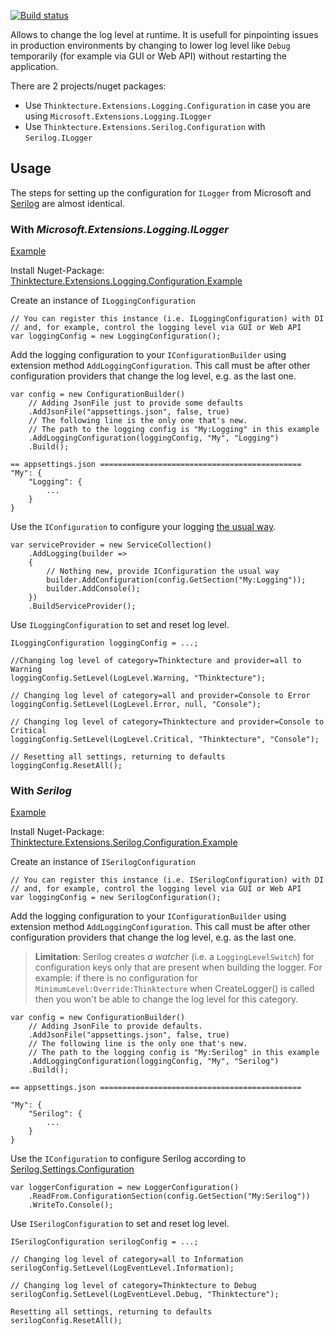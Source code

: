 [![Build status](https://ci.appveyor.com/api/projects/status/ijstyxit8tn7baex?svg=true)](https://ci.appveyor.com/project/PawelGerr/thinktecture-logging-configuration)

Allows to change the log level at runtime.
It is usefull for pinpointing issues in production environments by changing to lower log level like `Debug` temporarily (for example via GUI or Web API) without restarting the application.

There are 2 projects/nuget packages:
* Use `Thinktecture.Extensions.Logging.Configuration` in case you are using `Microsoft.Extensions.Logging.ILogger`
* Use `Thinktecture.Extensions.Serilog.Configuration` with `Serilog.ILogger`

## Usage

The steps for setting up the configuration for `ILogger` from Microsoft and [Serilog](https://github.com/serilog/serilog) are almost identical.

### With *Microsoft.Extensions.Logging.ILogger*

[Example](https://github.com/PawelGerr/Thinktecture.Logging.Configuration/blob/master/example/Thinktecture.Extensions.Logging.Configuration.Example/Program.cs)

Install Nuget-Package: [Thinktecture.Extensions.Logging.Configuration.Example](https://www.nuget.org/packages/Thinktecture.Extensions.Logging.Configuration/)

Create an instance of `ILoggingConfiguration`

```
// You can register this instance (i.e. ILoggingConfiguration) with DI
// and, for example, control the logging level via GUI or Web API
var loggingConfig = new LoggingConfiguration();
```

Add the logging configuration to your `IConfigurationBuilder` using extension method `AddLoggingConfiguration`.
This call must be after other configuration providers that change the log level, e.g. as the last one.

```
var config = new ConfigurationBuilder()
	// Adding JsonFile just to provide some defaults
	.AddJsonFile("appsettings.json", false, true)
	// The following line is the only one that's new.
	// The path to the logging config is "My:Logging" in this example
	.AddLoggingConfiguration(loggingConfig, "My", "Logging")
	.Build();

== appsettings.json =============================================
"My": {
	"Logging": {
		...
	}
}
```

Use the `IConfiguration` to configure your logging [the usual way](https://docs.microsoft.com/en-us/aspnet/core/fundamentals/logging#log-filtering).

```
var serviceProvider = new ServiceCollection()
	.AddLogging(builder =>
	{
		// Nothing new, provide IConfiguration the usual way
		builder.AddConfiguration(config.GetSection("My:Logging"));
		builder.AddConsole();
	})
	.BuildServiceProvider();
```

Use `ILoggingConfiguration` to set and reset log level.

```
ILoggingConfiguration loggingConfig = ...;

//Changing log level of category=Thinktecture and provider=all to Warning
loggingConfig.SetLevel(LogLevel.Warning, "Thinktecture");

// Changing log level of category=all and provider=Console to Error
loggingConfig.SetLevel(LogLevel.Error, null, "Console");

// Changing log level of category=Thinktecture and provider=Console to Critical
loggingConfig.SetLevel(LogLevel.Critical, "Thinktecture", "Console");

// Resetting all settings, returning to defaults
loggingConfig.ResetAll();
```

### With *Serilog*

[Example](https://github.com/PawelGerr/Thinktecture.Logging.Configuration/blob/master/example/Thinktecture.Extensions.Serilog.Configuration.Example/Program.cs)

Install Nuget-Package: [Thinktecture.Extensions.Serilog.Configuration.Example](https://www.nuget.org/packages/Thinktecture.Extensions.Serilog.Configuration/)

Create an instance of `ISerilogConfiguration`

```
// You can register this instance (i.e. ISerilogConfiguration) with DI
// and, for example, control the logging level via GUI or Web API
var loggingConfig = new SerilogConfiguration();
```

Add the logging configuration to your `IConfigurationBuilder` using extension method `AddLoggingConfiguration`.
This call must be after other configuration providers that change the log level, e.g. as the last one.

> **Limitation**: Serilog creates *a watcher* (i.e. a `LoggingLevelSwitch`) for configuration keys only that are present when building the logger.
> For example: if there is no configuration for `MinimumLevel:Override:Thinktecture` when CreateLogger() is called then you won't be able to change the log level for this category.

```
var config = new ConfigurationBuilder()
	// Adding JsonFile to provide defaults.
	.AddJsonFile("appsettings.json", false, true)
	// The following line is the only one that's new.
	// The path to the logging config is "My:Serilog" in this example
	.AddLoggingConfiguration(loggingConfig, "My", "Serilog")
	.Build();

== appsettings.json =============================================

"My": {
	"Serilog": {
		...
	}
}
```

Use the `IConfiguration` to configure Serilog according to [Serilog.Settings.Configuration](https://github.com/serilog/serilog-settings-configuration)

```
var loggerConfiguration = new LoggerConfiguration()
	.ReadFrom.ConfigurationSection(config.GetSection("My:Serilog"))
	.WriteTo.Console();
```

Use `ISerilogConfiguration` to set and reset log level.

```
ISerilogConfiguration serilogConfig = ...;

// Changing log level of category=all to Information
serilogConfig.SetLevel(LogEventLevel.Information);

// Changing log level of category=Thinktecture to Debug
serilogConfig.SetLevel(LogEventLevel.Debug, "Thinktecture");

Resetting all settings, returning to defaults
serilogConfig.ResetAll();
```
